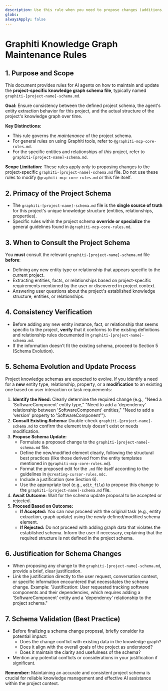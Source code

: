 ```yaml
---
description: Use this rule when you need to propose changes (additions, modifications) to a project's specific knowledge graph schema file (`graphiti-[project-name]-schema.md`).
globs: 
alwaysApply: false
---
```


# Graphiti Knowledge Graph Maintenance Rules

## 1. Purpose and Scope

This document provides rules for AI agents on how to maintain and update the **project-specific knowledge graph schema file**, typically named `graphiti-[project-name]-schema.md`.

**Goal:** Ensure consistency between the defined project schema, the agent's entity extraction behavior for this project, and the actual structure of the project's knowledge graph over time.

**Key Distinctions:**
- This rule governs the *maintenance* of the project schema.
- For general rules on using Graphiti tools, refer to `@graphiti-mcp-core-rules.md`.
- For the specific entities and relationships of *this* project, refer to `graphiti-[project-name]-schema.md`.

**Scope Limitation:** These rules apply *only* to proposing changes to the project-specific `graphiti-[project-name]-schema.md` file. Do not use these rules to modify `@graphiti-mcp-core-rules.md` or this file itself.

## 2. Primacy of the Project Schema

- The `graphiti-[project-name]-schema.md` file is the **single source of truth** for this project's unique knowledge structure (entities, relationships, properties).
- Specific rules within the project schema **override or specialize** the general guidelines found in `@graphiti-mcp-core-rules.md`.

## 3. When to Consult the Project Schema

You **must** consult the relevant `graphiti-[project-name]-schema.md` file **before**:
- Defining any new entity type or relationship that appears specific to the current project.
- Extracting entities, facts, or relationships based on project-specific requirements mentioned by the user or discovered in project context.
- Answering user questions about the project's established knowledge structure, entities, or relationships.

## 4. Consistency Verification

- Before adding any new entity instance, fact, or relationship that seems specific to the project, **verify** that it conforms to the existing definitions and relationship rules documented in `graphiti-[project-name]-schema.md`.
- If the information doesn't fit the existing schema, proceed to Section 5 (Schema Evolution).

## 5. Schema Evolution and Update Process

Project knowledge schemas are expected to evolve. If you identify a need for a **new** entity type, relationship, property, or a **modification** to an existing one based on user interaction or task requirements:

1.  **Identify the Need:** Clearly determine the required change (e.g., "Need a 'SoftwareComponent' entity type," "Need to add a 'dependency' relationship between 'SoftwareComponent' entities," "Need to add a 'version' property to 'SoftwareComponent'").
2.  **Consult Existing Schema:** Double-check `graphiti-[project-name]-schema.md` to confirm the element truly doesn't exist or needs modification.
3.  **Propose Schema Update:**
    - Formulate a proposed change to the `graphiti-[project-name]-schema.md` file.
    - Define the new/modified element clearly, following the structural best practices (like those derived from the entity templates mentioned in `@graphiti-mcp-core-rules.md`).
    - Format the proposed edit for the `.md` file itself according to the guidelines in `@creating-cursor-rules.mdc`.
    - Include a justification (see Section 6).
    - Use the appropriate tool (e.g., `edit_file`) to propose this change to the `graphiti-[project-name]-schema.md` file.
4.  **Await Outcome:** Wait for the schema update proposal to be accepted or rejected.
5.  **Proceed Based on Outcome:**
    - **If Accepted:** You can now proceed with the original task (e.g., entity extraction, graph update) using the newly defined/modified schema element.
    - **If Rejected:** Do not proceed with adding graph data that violates the established schema. Inform the user if necessary, explaining that the required structure is not defined in the project schema.

## 6. Justification for Schema Changes

- When proposing any change to the `graphiti-[project-name]-schema.md`, provide a brief, clear justification.
- Link the justification directly to the user request, conversation context, or specific information encountered that necessitates the schema change. Example: "Justification: User requested tracking software components and their dependencies, which requires adding a 'SoftwareComponent' entity and a 'dependency' relationship to the project schema."

## 7. Schema Validation (Best Practice)

- Before finalizing a schema change proposal, briefly consider its potential impact:
    - Does the change conflict with existing data in the knowledge graph?
    - Does it align with the overall goals of the project as understood?
    - Does it maintain the clarity and usefulness of the schema?
- Mention any potential conflicts or considerations in your justification if significant.

**Remember:** Maintaining an accurate and consistent project schema is crucial for reliable knowledge management and effective AI assistance within the project context. 